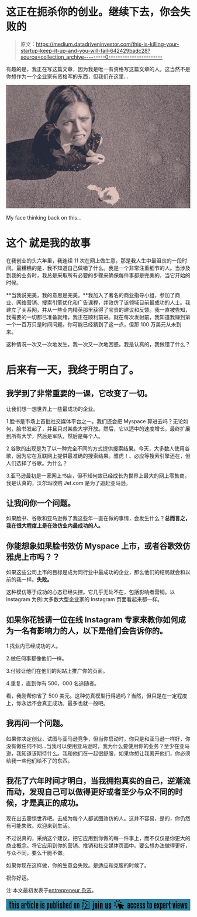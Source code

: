 # 这正在扼杀你的创业。继续下去，你会失败的

> 原文：<https://medium.datadriveninvestor.com/this-is-killing-your-startup-keep-it-up-and-you-will-fail-642429badc28?source=collection_archive---------0----------------------->

有趣的是，我正在写这篇文章，因为我是唯一有资格写这篇文章的人。这当然不是你想作为一个企业家有资格写的东西，但我们在这里…

![](img/1c1197449027d8e5568b06c6eaac0066.png)

My face thinking back on this…

# **这个** **就是我的故事**

在我创业的头六年里，我连续 11 次在网上做生意。那是我人生中最沮丧的一段时间。最糟糕的是，我不知道自己做错了什么。我是一个非常注重细节的人。当涉及到我的业务时，我总是采取所有必要的步骤来确保每件事都是完美的，当它开始的时候。

**当我说完美，我的意思是完美。**我加入了著名的商业指导小组，参加了商业、网络营销、搜索引擎优化和广告课程，并效仿了该领域目前最成功的人士。我建立了关系网，并从一些业内精英那里获得了宝贵的建议和反馈。我一直被告知，我需要的一切都已准备就绪，我正在顺利前进。就在每次发射前，我知道我赚到第一个一百万只是时间问题。你可能已经猜到了这一点，但那 100 万美元从未到来。

这种情况一次又一次地发生。我一次又一次地困惑。我是认真的，我做错了什么？

# 后来有一天，我终于明白了。

## 我学到了非常重要的一课，它改变了一切。

让我们想一想世界上一些最成功的企业。

1.脸书是市场上首批社交媒体平台之一。我们还会把 Myspace 算进去吗？无论如何，脸书发起了，并且只对某些大学开放。然后，它以适中的速度增长，最终扩展到所有大学，然后是军队，然后是每个人。

2.谷歌的出现是为了以一种完全不同的方式提供搜索结果。今天，大多数人使用谷歌，因为它在互联网上提供最准确的搜索结果。雅虎！、必应等搜索引擎还在，但人们选择了谷歌。为什么？

3.亚马逊最初是一家网上书店，但不知何故已经成长为世界上最大的网上零售商。我是认真的，沃尔玛收购 Jet.com 是为了追赶亚马逊。

## 让我问你一个问题。

如果脸书、谷歌和亚马逊做了我这些年一直在做的事情，会发生什么？**总而言之，我在很大程度上是在效仿业内最成功的人。**

## 你能想象如果脸书效仿 Myspace 上市，或者谷歌效仿雅虎上市吗？？

如果这些公司上市的目标是成为同行业中最成功的企业，那么他们的结局就会和以前的我一样。**失败。**

这种模仿等于成功的心态已经失控。它几乎无处不在，包括影响者营销。以 Instagram 为例:大多数大型企业家的 Instagram 页面看起来都一样。

## 如果你花钱请一位在线 Instagram 专家来教你如何成为一名有影响力的人，以下是他们会告诉你的。

1.找业内已经成功的人。

2.做任何事都像他们一样。

3.付钱让他们在他们的网站上推广你的页面。

4.重复，直到你有 500，000 名追随者。

看，我刚帮你省了 500 美元。这种仿真模型行得通吗？当然，但只是在一定程度上，你永远不会真正成功。最多也就一般吧。

## 我再问一个问题。

如果你决定创业，试图与亚马逊竞争，但当你启动时，你只是和亚马逊一样好，你没有做任何不同...当我可以使用亚马逊时，我为什么要使用你的业务？至少在亚马逊，我知道该期待什么。我和他们在一起很舒服，如果你想让我离开他们，你必须给我一些他们给不了的东西。

## 我花了六年时间才明白，当我拥抱真实的自己，逆潮流而动，发现自己可以做得更好或者至少与众不同的时候，才是真正的成功。

现在出去震惊世界吧。去成为每个人都试图效仿的人。这并不容易，是的，你仍然有可能失败。欢迎来到生活。

不过说真的，采纳这个建议，把它应用到你做的每一件事上，而不仅仅是你更大的商业概念。将它应用到你的营销、推销和社交媒体页面中。要么想办法做得更好，与众不同，要么干脆不做。

如果你现在这样做，你的生意会失败。是适应和克服的时候了。

祝你好运。

注:本文最初发表于[entrepreneur 杂志](https://entreprenear.com)。

[![](img/5688cac866cb61207fe71eb0ace921ea.png)](http://www.track.datadriveninvestor.com/ExpertViewTeali1)